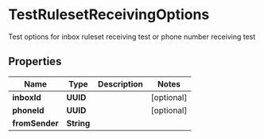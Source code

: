 

# TestRulesetReceivingOptions

Test options for inbox ruleset receiving test or phone number receiving test

## Properties

| Name | Type | Description | Notes |
|------------ | ------------- | ------------- | -------------|
|**inboxId** | **UUID** |  |  [optional] |
|**phoneId** | **UUID** |  |  [optional] |
|**fromSender** | **String** |  |  |



